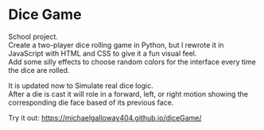 # Dice Game
School project.  
Create a two-player dice rolling game in Python, but I rewrote it in JavaScript with HTML and CSS to give it a fun visual feel.   
Add some silly effects to choose random colors for the interface every time the dice are rolled.  
  
It is updated now to Simulate real dice logic.  
After a die is cast it will role in a forward, left, or right motion showing the corresponding die face based of its previous face.  
  
Try it out: https://michaelgalloway404.github.io/diceGame/
